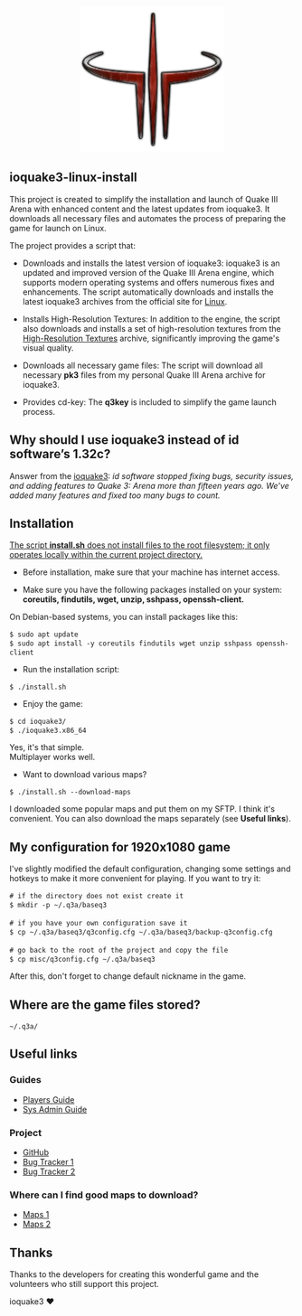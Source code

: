 <div align="center">
<img src="https://github.com/iikrllx/ioquake3-linux-install/blob/master/for-readme/header.webp">
</div>

## ioquake3-linux-install
This project is created to simplify the installation and launch of Quake III
Arena with enhanced content and the latest updates from ioquake3. It downloads
all necessary files and automates the process of preparing the game for launch
on Linux.

The project provides a script that:

- Downloads and installs the latest version of ioquake3: ioquake3 is an updated
  and improved version of the Quake III Arena engine, which supports modern
  operating systems and offers numerous fixes and enhancements. The script
  automatically downloads and installs the latest ioquake3 archives from the
  official site for [Linux](https://ioquake3.org/get-it/).

- Installs High-Resolution Textures: In addition to the engine, the script also
  downloads and installs a set of high-resolution textures from the
  [High-Resolution Textures](https://ioquake3.org/extras/replacement_content/)
  archive, significantly improving the game's visual quality.

- Downloads all necessary game files: The script will download all necessary
  **pk3** files from my personal Quake III Arena archive for ioquake3.

- Provides cd-key: The **q3key** is included to simplify the game launch
  process.

## Why should I use ioquake3 instead of id software’s 1.32c?
Answer from the
[ioquake3](https://ioquake3.org/help/players-guide/#whyioquake3):
*id software stopped fixing bugs, security issues, and adding features to Quake
3: Arena more than fifteen years ago. We’ve added many features and fixed too
many bugs to count.*

## Installation
<u>The script **install.sh** does not install files to the root filesystem; it
only operates locally within the current project directory.</u>

- Before installation, make sure that your machine has internet access.

- Make sure you have the following packages installed on your system:
  **coreutils, findutils, wget, unzip, sshpass, openssh-client.**

On Debian-based systems, you can install packages like this:
```
$ sudo apt update
$ sudo apt install -y coreutils findutils wget unzip sshpass openssh-client
```

- Run the installation script:
```
$ ./install.sh
```

- Enjoy the game:
```
$ cd ioquake3/
$ ./ioquake3.x86_64
```

Yes, it's that simple.</br>
Multiplayer works well.

- Want to download various maps?
```
$ ./install.sh --download-maps
```
I downloaded some popular maps and put them on my SFTP. I think it's convenient.
You can also download the maps separately (see **Useful links**).

## My configuration for 1920x1080 game
I've slightly modified the default configuration, changing some settings and
hotkeys to make it more convenient for playing. If you want to try it:

```
# if the directory does not exist create it
$ mkdir -p ~/.q3a/baseq3

# if you have your own configuration save it
$ cp ~/.q3a/baseq3/q3config.cfg ~/.q3a/baseq3/backup-q3config.cfg

# go back to the root of the project and copy the file
$ cp misc/q3config.cfg ~/.q3a/baseq3
```

After this, don't forget to change default nickname in the game.

## Where are the game files stored?
```
~/.q3a/
```

## Useful links

### Guides
- [Players Guide](https://ioquake3.org/help/players-guide/)
- [Sys Admin Guide](https://ioquake3.org/help/sys-admin-guide/)

### Project
- [GitHub](https://github.com/ioquake/ioq3)
- [Bug Tracker 1](https://github.com/ioquake/ioq3/issues)
- [Bug Tracker 2](https://bugzilla.icculus.org/describecomponents.cgi?product=ioquake3)

### Where can I find good maps to download?
- [Maps 1](https://lvlworld.com/)
- [Maps 2](https://ru.ws.q3df.org/maps/)

## Thanks
Thanks to the developers for creating this wonderful game and the volunteers who
still support this project.

ioquake3 :heart:
